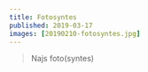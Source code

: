```yaml
---
title: Fotosyntes
published: 2019-03-17
images: [20190210-fotosyntes.jpg]
---
```


> Najs foto(syntes)
